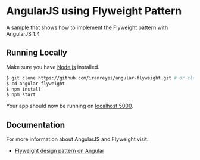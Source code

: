 # AngularJS using Flyweight Pattern

A sample that shows how to implement the Flyweight pattern with AngularJS 1.4

## Running Locally

Make sure you have [Node.js](http://nodejs.org/) installed.

```sh
$ git clone https://github.com/iranreyes/angular-flyweight.git # or clone your own fork
$ cd angular-flyweight
$ npm install
$ npm start
```

Your app should now be running on [localhost:5000](http://localhost:5000/).

## Documentation

For more information about AngularJS and Flyweight visit:

- [Flyweight design pattern on Angular](http://iranreyes.com/flyweight-pattern-angular/)